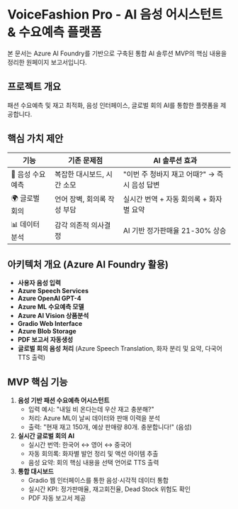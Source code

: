 # VoiceFashion Pro - AI 음성 어시스턴트 & 수요예측 플랫폼

본 문서는 Azure AI Foundry를 기반으로 구축된 통합 AI 솔루션 MVP의 핵심 내용을 정리한 원페이지 보고서입니다.

## 프로젝트 개요

패션 수요예측 및 재고 최적화, 음성 인터페이스, 글로벌 회의 AI를 통합한 플랫폼을 제공합니다.

## 핵심 가치 제안

| 기능 | 기존 문제점 | AI 솔루션 효과 |
| --- | --- | --- |
| 🎤 음성 수요예측 | 복잡한 대시보드, 시간 소모 | "이번 주 청바지 재고 어때?" → 즉시 음성 답변 |
| 🌍 글로벌 회의 | 언어 장벽, 회의록 작성 부담 | 실시간 번역 + 자동 회의록 + 화자별 요약 |
| 📊 데이터 분석 | 감각 의존적 의사결정 | AI 기반 정가판매율 21-30% 상승 |

## 아키텍처 개요 (Azure AI Foundry 활용)
- **사용자 음성 입력**
- **Azure Speech Services**
- **Azure OpenAI GPT-4**
- **Azure ML 수요예측 모델**
- **Azure AI Vision 상품분석**
- **Gradio Web Interface**
- **Azure Blob Storage**
- **PDF 보고서 자동생성**
- **글로벌 회의 음성 처리** (Azure Speech Translation, 화자 분리 및 요약, 다국어 TTS 출력)

## MVP 핵심 기능
1. **음성 기반 패션 수요예측 어시스턴트**
   - 입력 예시: "내일 비 온다는데 우산 재고 충분해?"
   - 처리: Azure ML이 날씨 데이터와 판매 이력을 분석
   - 출력: "현재 재고 150개, 예상 판매량 80개. 충분합니다!" (음성)
2. **실시간 글로벌 회의 AI**
   - 실시간 번역: 한국어 ↔ 영어 ↔ 중국어
   - 자동 회의록: 화자별 발언 정리 및 액션 아이템 추출
   - 음성 요약: 회의 핵심 내용을 선택 언어로 TTS 출력
3. **통합 대시보드**
   - Gradio 웹 인터페이스를 통한 음성·시각적 데이터 통합
   - 실시간 KPI: 정가판매율, 재고회전율, Dead Stock 위험도 확인
   - PDF 자동 보고서 제공

